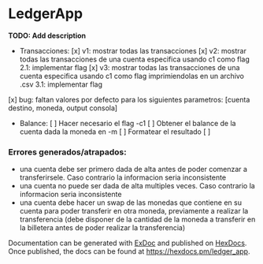 # LedgerApp

**TODO: Add description**

- Transacciones:
[x] v1: mostrar todas las transacciones
[x] v2: mostrar todas las transacciones de una cuenta especifica usando c1 como flag
    2.1: implementar flag
[x] v3: mostrar todas las transacciones de una cuenta especifica usando c1 como flag imprimiendolas en un archivo .csv
    3.1: implementar flag


[x] bug: faltan valores por defecto para los siguientes parametros: [cuenta destino, moneda, output consola]

- Balance:
[ ] Hacer necesario el flag -c1
[ ] Obtener el balance de la cuenta dada la moneda en -m
[ ] Formatear el resultado
[ ] 


### Errores generados/atrapados:
- una cuenta debe ser primero dada de alta antes de poder comenzar a transferirsele. Caso contrario la informacion seria inconsistente
- una cuenta no puede ser dada de alta multiples veces. Caso contrario la informacion seria inconsistente
- una cuenta debe hacer un swap de las monedas que contiene en su cuenta para poder transferir en otra moneda, previamente a realizar la transferencia (debe disponer de la cantidad de la moneda a transferir en la billetera antes de poder realizar la transferencia)


Documentation can be generated with [ExDoc](https://github.com/elixir-lang/ex_doc)
and published on [HexDocs](https://hexdocs.pm). Once published, the docs can
be found at <https://hexdocs.pm/ledger_app>.


